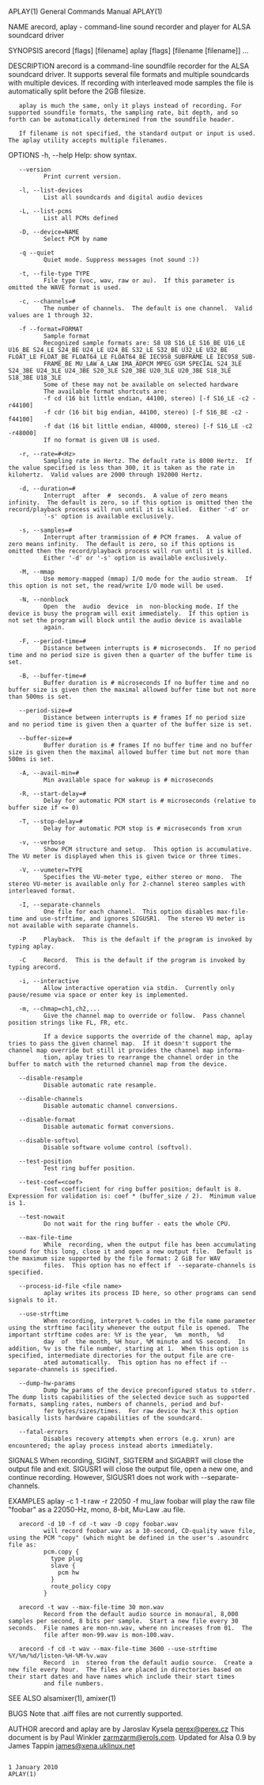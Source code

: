 APLAY(1)                                                                                   General Commands Manual                                                                                   APLAY(1)

NAME
       arecord, aplay - command-line sound recorder and player for ALSA soundcard driver

SYNOPSIS
       arecord [flags] [filename]
       aplay [flags] [filename [filename]] ...

DESCRIPTION
       arecord is a command-line soundfile recorder for the ALSA soundcard driver. It supports several file formats and multiple soundcards with multiple devices. If recording with interleaved mode samples
       the file is automatically split before the 2GB filesize.

       aplay is much the same, only it plays instead of recording. For supported soundfile formats, the sampling rate, bit depth, and so forth can be automatically determined from the soundfile header.

       If filename is not specified, the standard output or input is used. The aplay utility accepts multiple filenames.

OPTIONS
       -h, --help
              Help: show syntax.

       --version
              Print current version.

       -l, --list-devices
              List all soundcards and digital audio devices

       -L, --list-pcms
              List all PCMs defined

       -D, --device=NAME
              Select PCM by name

       -q --quiet
              Quiet mode. Suppress messages (not sound :))

       -t, --file-type TYPE
              File type (voc, wav, raw or au).  If this parameter is omitted the WAVE format is used.

       -c, --channels=#
              The number of channels.  The default is one channel.  Valid values are 1 through 32.

       -f --format=FORMAT
              Sample format
              Recognized sample formats are: S8 U8 S16_LE S16_BE U16_LE U16_BE S24_LE S24_BE U24_LE U24_BE S32_LE S32_BE U32_LE U32_BE FLOAT_LE FLOAT_BE FLOAT64_LE FLOAT64_BE IEC958_SUBFRAME_LE IEC958_SUB‐
              FRAME_BE MU_LAW A_LAW IMA_ADPCM MPEG GSM SPECIAL S24_3LE S24_3BE U24_3LE U24_3BE S20_3LE S20_3BE U20_3LE U20_3BE S18_3LE S18_3BE U18_3LE
              Some of these may not be available on selected hardware
              The available format shortcuts are:
              -f cd (16 bit little endian, 44100, stereo) [-f S16_LE -c2 -r44100]
              -f cdr (16 bit big endian, 44100, stereo) [-f S16_BE -c2 -f44100]
              -f dat (16 bit little endian, 48000, stereo) [-f S16_LE -c2 -r48000]
              If no format is given U8 is used.

       -r, --rate=#<Hz>
              Sampling rate in Hertz. The default rate is 8000 Hertz.  If the value specified is less than 300, it is taken as the rate in kilohertz.  Valid values are 2000 through 192000 Hertz.

       -d, --duration=#
              Interrupt  after  #  seconds.  A value of zero means infinity.  The default is zero, so if this option is omitted then the record/playback process will run until it is killed.  Either '-d' or
              '-s' option is available exclusively.

       -s, --samples=#
              Interrupt after tranmission of # PCM frames.  A value of zero means infinity.  The default is zero, so if this options is omitted then the record/playback process will run until it is killed.
              Either '-d' or '-s' option is available exclusively.

       -M, --mmap
              Use memory-mapped (mmap) I/O mode for the audio stream.  If this option is not set, the read/write I/O mode will be used.

       -N, --nonblock
              Open  the  audio  device  in  non-blocking mode. If the device is busy the program will exit immediately.  If this option is not set the program will block until the audio device is available
              again.

       -F, --period-time=#
              Distance between interrupts is # microseconds.  If no period time and no period size is given then a quarter of the buffer time is set.

       -B, --buffer-time=#
              Buffer duration is # microseconds If no buffer time and no buffer size is given then the maximal allowed buffer time but not more than 500ms is set.

       --period-size=#
              Distance between interrupts is # frames If no period size and no period time is given then a quarter of the buffer size is set.

       --buffer-size=#
              Buffer duration is # frames If no buffer time and no buffer size is given then the maximal allowed buffer time but not more than 500ms is set.

       -A, --avail-min=#
              Min available space for wakeup is # microseconds

       -R, --start-delay=#
              Delay for automatic PCM start is # microseconds (relative to buffer size if <= 0)

       -T, --stop-delay=#
              Delay for automatic PCM stop is # microseconds from xrun

       -v, --verbose
              Show PCM structure and setup.  This option is accumulative.  The VU meter is displayed when this is given twice or three times.

       -V, --vumeter=TYPE
              Specifies the VU-meter type, either stereo or mono.  The stereo VU-meter is available only for 2-channel stereo samples with interleaved format.

       -I, --separate-channels
              One file for each channel.  This option disables max-file-time and use-strftime, and ignores SIGUSR1.  The stereo VU meter is not available with separate channels.

       -P     Playback.  This is the default if the program is invoked by typing aplay.

       -C     Record.  This is the default if the program is invoked by typing arecord.

       -i, --interactive
              Allow interactive operation via stdin.  Currently only pause/resume via space or enter key is implemented.

       -m, --chmap=ch1,ch2,...
              Give the channel map to override or follow.  Pass channel position strings like FL, FR, etc.

              If a device supports the override of the channel map, aplay tries to pass the given channel map.  If it doesn't support the channel map override but still it provides the channel map informa‐
              tion, aplay tries to rearrange the channel order in the buffer to match with the returned channel map from the device.

       --disable-resample
              Disable automatic rate resample.

       --disable-channels
              Disable automatic channel conversions.

       --disable-format
              Disable automatic format conversions.

       --disable-softvol
              Disable software volume control (softvol).

       --test-position
              Test ring buffer position.

       --test-coef=<coef>
              Test coefficient for ring buffer position; default is 8.  Expression for validation is: coef * (buffer_size / 2).  Minimum value is 1.

       --test-nowait
              Do not wait for the ring buffer ‐ eats the whole CPU.

       --max-file-time
              While  recording, when the output file has been accumulating sound for this long, close it and open a new output file.  Default is the maximum size supported by the file format: 2 GiB for WAV
              files.  This option has no effect if  --separate-channels is specified.

       --process-id-file <file name>
              aplay writes its process ID here, so other programs can send signals to it.

       --use-strftime
              When recording, interpret %-codes in the file name parameter using the strftime facility whenever the output file is opened.  The important strftime codes are: %Y is the year,  %m  month,  %d
              day  of  the month, %H hour, %M minute and %S second.  In addition, %v is the file number, starting at 1.  When this option is specified, intermediate directories for the output file are cre‐
              ated automatically.  This option has no effect if --separate-channels is specified.

       --dump-hw-params
              Dump hw_params of the device preconfigured status to stderr. The dump lists capabilities of the selected device such as supported formats, sampling rates, numbers of channels, period and buf‐
              fer bytes/sizes/times.  For raw device hw:X this option basically lists hardware capabilities of the soundcard.

       --fatal-errors
              Disables recovery attempts when errors (e.g. xrun) are encountered; the aplay process instead aborts immediately.

SIGNALS
       When  recording,  SIGINT,  SIGTERM  and SIGABRT will close the output file and exit.  SIGUSR1 will close the output file, open a new one, and continue recording.  However, SIGUSR1 does not work with
       --separate-channels.

EXAMPLES
       aplay -c 1 -t raw -r 22050 -f mu_law foobar
              will play the raw file "foobar" as a 22050-Hz, mono, 8-bit, Mu-Law .au file.

       arecord -d 10 -f cd -t wav -D copy foobar.wav
              will record foobar.wav as a 10-second, CD-quality wave file, using the PCM "copy" (which might be defined in the user's .asoundrc file as:
              pcm.copy {
                type plug
                slave {
                  pcm hw
                }
                route_policy copy
              }

       arecord -t wav --max-file-time 30 mon.wav
              Record from the default audio source in monaural, 8,000 samples per second, 8 bits per sample.  Start a new file every 30 seconds.  File names are mon-nn.wav, where nn increases from 01.  The
              file after mon-99.wav is mon-100.wav.

       arecord -f cd -t wav --max-file-time 3600 --use-strftime %Y/%m/%d/listen-%H-%M-%v.wav
              Record  in  stereo from the default audio source.  Create a new file every hour.  The files are placed in directories based on their start dates and have names which include their start times
              and file numbers.

SEE ALSO
        alsamixer(1), amixer(1)

BUGS
       Note that .aiff files are not currently supported.

AUTHOR
       arecord and aplay are by Jaroslav Kysela <perex@perex.cz> This document is by Paul Winkler <zarmzarm@erols.com>.  Updated for Alsa 0.9 by James Tappin <james@xena.uklinux.net>

                                                                                                1 January 2010                                                                                       APLAY(1)
